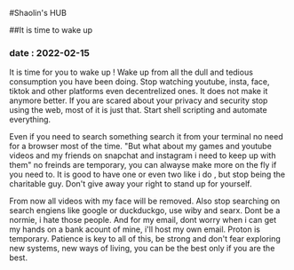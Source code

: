 #Shaolin's HUB  

##It is time to wake up


### date : 2022-02-15

It is time for you to wake up ! Wake up from all the dull and tedious consumption you have been doing. Stop watching youtube, insta, face, tiktok and other platforms even decentrelized ones. It does not make it anymore better. If you are scared about your privacy and security stop using the web, most of it is just that. Start shell scripting and automate everything.

Even if you need to search something search it from your terminal no need for a browser most of the time. "But what about my games and youtube videos and my friends on snapchat and instagram i need to keep up with them" no freinds are temporary, you can alwayse make more on the fly if you need to. It is good to have one or even two like i do , but stop being the charitable guy. Don't give away your right to stand up for yourself.

From now all videos with my face will be removed. Also stop searching on search engiens like google or duckduckgo, use wiby and searx. Dont be a normie, i hate those people. And for my email, dont worry when i can get my hands on a bank acount of mine, i'll host my own email. Proton is temporary. Patience is key to all of this, be strong and don't fear exploring new systems, new ways of living, you can be the best only if you are the best.